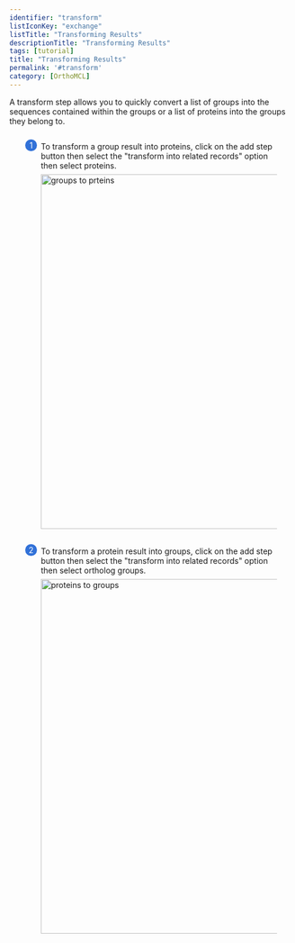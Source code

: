 ```yaml
---
identifier: "transform"
listIconKey: "exchange"
listTitle: "Transforming Results"
descriptionTitle: "Transforming Results"
tags: [tutorial]
title: "Transforming Results"
permalink: '#transform'
category: [OrthoMCL]
---
```

<style>
  .search-strategies-feature {
    margin: auto;
  }
  .search-strategies-feature--panels {
    display: flex;
    flex-wrap: wrap;
    align-items: flex-start;
    counter-reset: panel;
  }
  .search-strategies-feature--panels > * {
    overflow: hidden;
    margin: 0 2em;
  }
  .search-strategies-feature--panels > * > div {
    margin-top: 1em;
    margin-left: 2em;
    position: relative;
  }
  .search-strategies-feature--panels > * img {
    margin-left: 2em;
  }
  .search-strategies-feature--panels > * > div:before {
    counter-increment: panel;
    content: counter(panel);
    background: #3171d8;
    border-radius: 1em;
    height: 1.5em;
    width: 1.5em;
    display: inline-flex;
    justify-content: center;
    align-items: center;
    margin-right: .5em;
    color: white;
    position: absolute;
    left: -2em;
    top: -0.25em;
  }
   #topright {
     text-align: right;
  }
</style>

<div class="search-strategies-feature">
  <p>A transform step allows you to quickly convert a list of groups into the sequences contained within the groups or a list of proteins into the groups they belong to. </p>
  <div class="search-strategies-feature--panels">
    <div>
      <div>To transform a group result into proteins, click on the add step button then select the "transform into related records" option then select proteins.</div>
      <img style="width: 45em; margin-top: .5em; margin-left: 2em;" src="{{ "/assets/images/resources_tools/grouptoprotein.png" | absolute_url }}" alt="groups to prteins"/><br/><br/>
    </div>
    <div>
      <div>To transform a protein result into groups, click on the add step button then select the "transform into related records" option then select ortholog groups.   </div>
      <img style="width: 45em; margin-top: .5em; margin-left: 2em;" src="{{ "/assets/images/resources_tools/proteintogroup.png" | absolute_url }}" alt="proteins to groups"/><br/><br/>
    </div>